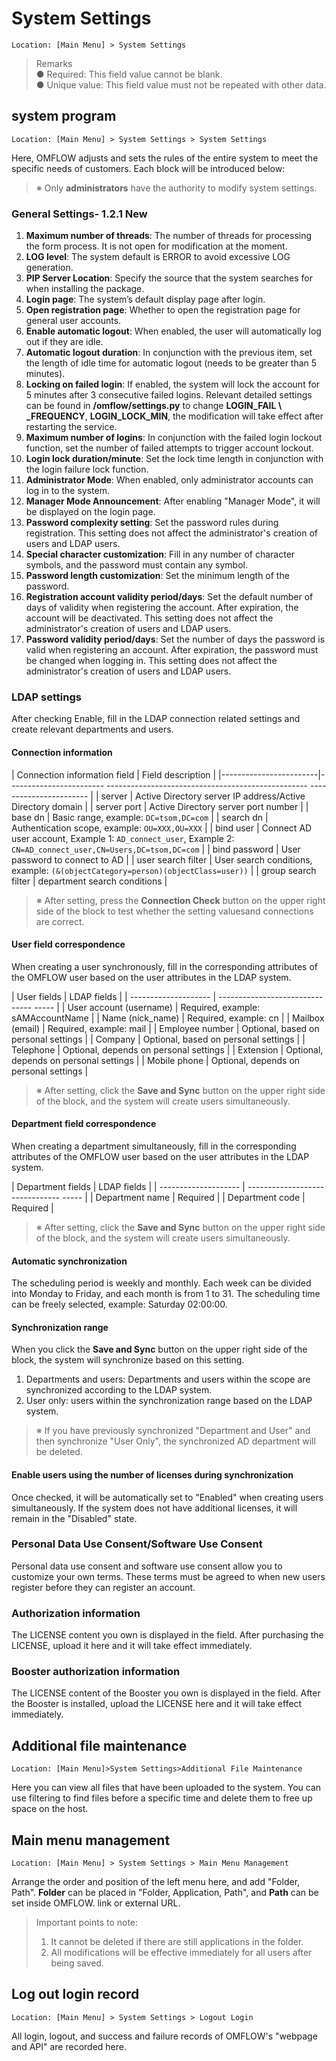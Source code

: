 # System Settings

```
Location: [Main Menu] > System Settings
```

> Remarks\
> ● Required: This field value cannot be blank.\
> ● Unique value: This field value must not be repeated with other data.

## system program

```
Location: [Main Menu] > System Settings > System Settings
```

Here, OMFLOW adjusts and sets the rules of the entire system to meet the specific needs of customers. Each block will be introduced below:

> ※ Only **administrators** have the authority to modify system settings.

### General Settings- 1.2.1 New

1. **Maximum number of threads**: The number of threads for processing the form process. It is not open for modification at the moment.
2. **LOG level**: The system default is ERROR to avoid excessive LOG generation.
3. **PIP Server Location**: Specify the source that the system searches for when installing the package.
4. **Login page**: The system’s default display page after login.
5. **Open registration page**: Whether to open the registration page for general user accounts.
6. **Enable automatic logout**: When enabled, the user will automatically log out if they are idle.
7. **Automatic logout duration**: In conjunction with the previous item, set the length of idle time for automatic logout (needs to be greater than 5 minutes).
8. **Locking on failed login**: If enabled, the system will lock the account for 5 minutes after 3 consecutive failed logins. Relevant detailed settings can be found in **/omflow/settings.py** to change **LOGIN\_FAIL \ \_FREQUENCY**, **LOGIN\_LOCK\_MIN**, the modification will take effect after restarting the service.
9. **Maximum number of logins**: In conjunction with the failed login lockout function, set the number of failed attempts to trigger account lockout.
10. **Login lock duration/minute**: Set the lock time length in conjunction with the login failure lock function.
11. **Administrator Mode**: When enabled, only administrator accounts can log in to the system.
12. **Manager Mode Announcement**: After enabling "Manager Mode", it will be displayed on the login page.
13. **Password complexity setting**: Set the password rules during registration. This setting does not affect the administrator's creation of users and LDAP users.
14. **Special character customization**: Fill in any number of character symbols, and the password must contain any symbol.
15. **Password length customization**: Set the minimum length of the password.
16. **Registration account validity period/days**: Set the default number of days of validity when registering the account. After expiration, the account will be deactivated. This setting does not affect the administrator's creation of users and LDAP users.
17. **Password validity period/days**: Set the number of days the password is valid when registering an account. After expiration, the password must be changed when logging in. This setting does not affect the administrator's creation of users and LDAP users.

### LDAP settings

After checking Enable, fill in the LDAP connection related settings and create relevant departments and users.

#### Connection information

\| Connection information field | Field description | |------------------------|------------------------ -------------------------------------------------- ----------------------- | | server | Active Directory server IP address/Active Directory domain | | server port | Active Directory server port number | | base dn | Basic range, example: `DC=tsom,DC=com` | | search dn | Authentication scope, example: `OU=XXX,OU=XXX` | | bind user | Connect AD user account, Example 1: `AD_connect_user`, Example 2: `CN=AD_connect_user,CN=Users,DC=tsom,DC=com` | | bind password | User password to connect to AD | | user search filter | User search conditions, example: `(&(objectCategory=person)(objectClass=user))` | | group search filter | department search conditions |

> ※ After setting, press the **Connection Check** button on the upper right side of the block to test whether the setting values ​​and connections are correct.

#### User field correspondence

When creating a user synchronously, fill in the corresponding attributes of the OMFLOW user based on the user attributes in the LDAP system.

\| User fields | LDAP fields | | -------------------- | ------------------------------- ----- | | User account (username) | Required, example: sAMAccountName | | Name (nick\_name) | Required, example: cn | | Mailbox (email) | Required, example: mail | | Employee number | Optional, based on personal settings | | Company | Optional, based on personal settings | | Telephone | Optional, depends on personal settings | | Extension | Optional, depends on personal settings | | Mobile phone | Optional, depends on personal settings |

> ※ After setting, click the **Save and Sync** button on the upper right side of the block, and the system will create users simultaneously.

#### Department field correspondence

When creating a department simultaneously, fill in the corresponding attributes of the OMFLOW user based on the user attributes in the LDAP system.

\| Department fields | LDAP fields | | -------------------- | ------------------------------- ----- | | Department name | Required | | Department code | Required |

> ※ After setting, click the **Save and Sync** button on the upper right side of the block, and the system will create users simultaneously.

#### Automatic synchronization

The scheduling period is weekly and monthly. Each week can be divided into Monday to Friday, and each month is from 1 to 31. The scheduling time can be freely selected, example: Saturday 02:00:00.

#### Synchronization range

When you click the **Save and Sync** button on the upper right side of the block, the system will synchronize based on this setting.

1. Departments and users: Departments and users within the scope are synchronized according to the LDAP system.
2. User only: users within the synchronization range based on the LDAP system.

> ※ If you have previously synchronized "Department and User" and then synchronize "User Only", the synchronized AD department will be deleted.

#### **Enable users using the number of licenses during synchronization**

Once checked, it will be automatically set to "Enabled" when creating users simultaneously. If the system does not have additional licenses, it will remain in the "Disabled" state.

### Personal Data Use Consent/Software Use Consent

Personal data use consent and software use consent allow you to customize your own terms. These terms must be agreed to when new users register before they can register an account.

### Authorization information

The LICENSE content you own is displayed in the field. After purchasing the LICENSE, upload it here and it will take effect immediately.

### Booster authorization information

The LICENSE content of the Booster you own is displayed in the field. After the Booster is installed, upload the LICENSE here and it will take effect immediately.

## Additional file maintenance

```
Location: [Main Menu]>System Settings>Additional File Maintenance
```

Here you can view all files that have been uploaded to the system. You can use filtering to find files before a specific time and delete them to free up space on the host.

## Main menu management

```
Location: [Main Menu] > System Settings > Main Menu Management
```

Arrange the order and position of the left menu here, and add "Folder, Path". **Folder** can be placed in "Folder, Application, Path", and **Path** can be set inside OMFLOW. link or external URL.

> Important points to note:
>
> 1. It cannot be deleted if there are still applications in the folder.
> 2. All modifications will be effective immediately for all users after being saved.

## Log out login record

```
Location: [Main Menu] > System Settings > Logout Login
```

All login, logout, and success and failure records of OMFLOW's "webpage and API" are recorded here.
